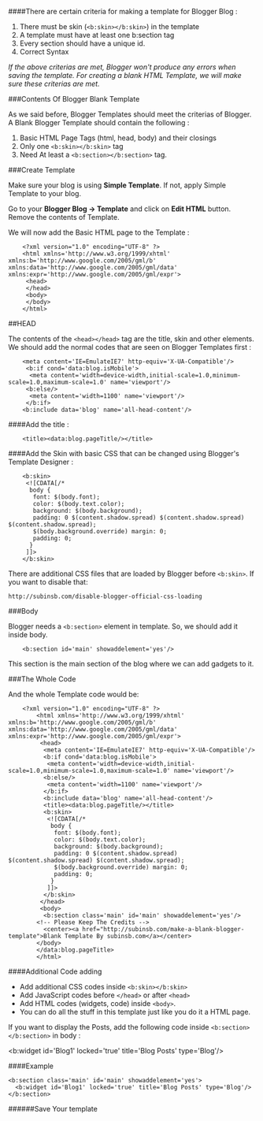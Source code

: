 ####There are certain criteria for making a template for Blogger Blog :

1. There must be skin (```<b:skin></b:skin>```) in the template
2. A template must have at least one b:section tag
3. Every section should have a unique id.
4. Correct Syntax

*If the above criterias are met, Blogger won't produce any errors when saving the template. For creating a blank HTML Template, we will make sure these criterias are met.*

###Contents Of Blogger Blank Template

As we said before, Blogger Templates should meet the criterias of Blogger. A Blank Blogger Template should contain the following :


1. Basic HTML Page Tags (html, head, body) and their closings
2. Only one ```<b:skin></b:skin>``` tag
3. Need At least a ```<b:section></b:section>``` tag.

###Create Template

Make sure your blog is using **Simple Template**. If not, apply Simple Template to your blog.

Go to your **Blogger Blog -> Template** and click on **Edit HTML** button. Remove the contents of Template.

We will now add the Basic HTML page to the Template :

```
    <?xml version="1.0" encoding="UTF-8" ?>
    <html xmlns='http://www.w3.org/1999/xhtml' xmlns:b='http://www.google.com/2005/gml/b' xmlns:data='http://www.google.com/2005/gml/data' xmlns:expr='http://www.google.com/2005/gml/expr'>
     <head>
     </head>
     <body>
     </body>
    </html>
```

##HEAD

The contents of the ```<head></head>``` tag are the title, skin and other elements. We should add the normal codes that are seen on Blogger Templates first :

```
    <meta content='IE=EmulateIE7' http-equiv='X-UA-Compatible'/> 
     <b:if cond='data:blog.isMobile'> 
      <meta content='width=device-width,initial-scale=1.0,minimum-scale=1.0,maximum-scale=1.0' name='viewport'/> 
     <b:else/> 
      <meta content='width=1100' name='viewport'/> 
     </b:if> 
    <b:include data='blog' name='all-head-content'/>
```

####Add the title :

```
    <title><data:blog.pageTitle/></title>
```

####Add the Skin with basic CSS that can be changed using Blogger's Template Designer :

```
    <b:skin>
     <![CDATA[/* 
      body { 
       font: $(body.font); 
       color: $(body.text.color); 
       background: $(body.background); 
       padding: 0 $(content.shadow.spread) $(content.shadow.spread) $(content.shadow.spread); 
       $(body.background.override) margin: 0; 
       padding: 0; 
      }
     ]]>
    </b:skin>
```

There are additional CSS files that are loaded by Blogger before ```<b:skin>```. If you want to disable that:

```http://subinsb.com/disable-blogger-official-css-loading```

###Body

Blogger needs a ```<b:section>``` element in template. So, we should add it inside body.

```
    <b:section id='main' showaddelement='yes'/>
```

This section is the main section of the blog where we can add gadgets to it.

###The Whole Code

And the whole Template code would be:

```
    <?xml version="1.0" encoding="UTF-8" ?>
        <html xmlns='http://www.w3.org/1999/xhtml' xmlns:b='http://www.google.com/2005/gml/b' xmlns:data='http://www.google.com/2005/gml/data' xmlns:expr='http://www.google.com/2005/gml/expr'>
         <head>
          <meta content='IE=EmulateIE7' http-equiv='X-UA-Compatible'/> 
          <b:if cond='data:blog.isMobile'> 
           <meta content='width=device-width,initial-scale=1.0,minimum-scale=1.0,maximum-scale=1.0' name='viewport'/> 
          <b:else/> 
           <meta content='width=1100' name='viewport'/> 
          </b:if> 
          <b:include data='blog' name='all-head-content'/>
          <title><data:blog.pageTitle/></title>
          <b:skin>
           <![CDATA[/* 
            body { 
             font: $(body.font); 
             color: $(body.text.color); 
             background: $(body.background); 
             padding: 0 $(content.shadow.spread) $(content.shadow.spread) $(content.shadow.spread); 
             $(body.background.override) margin: 0; 
             padding: 0; 
            }
           ]]>
          </b:skin>
         </head>
         <body>
          <b:section class='main' id='main' showaddelement='yes'/>
        <!-- Please Keep The Credits -->
          <center><a href="http://subinsb.com/make-a-blank-blogger-template">Blank Template By subinsb.com</a></center>
        </body>
        </data:blog.pageTitle>
        </html>
```

####Additional Code adding

* Add additional CSS codes inside ```<b:skin></b:skin>```
* Add JavaScript codes before ```</head>``` or after ```<head>```
* Add HTML codes (widgets, code) inside ```<body>```.
* You can do all the stuff in this template just like you do it a HTML page.

If you want to display the Posts, add the following code inside ```<b:section></b:section>``` in body :

<b:widget id='Blog1' locked='true' title='Blog Posts' type='Blog'/>

####Example

    <b:section class='main' id='main' showaddelement='yes'>
      <b:widget id='Blog1' locked='true' title='Blog Posts' type='Blog'/>
    </b:section>

######Save Your template